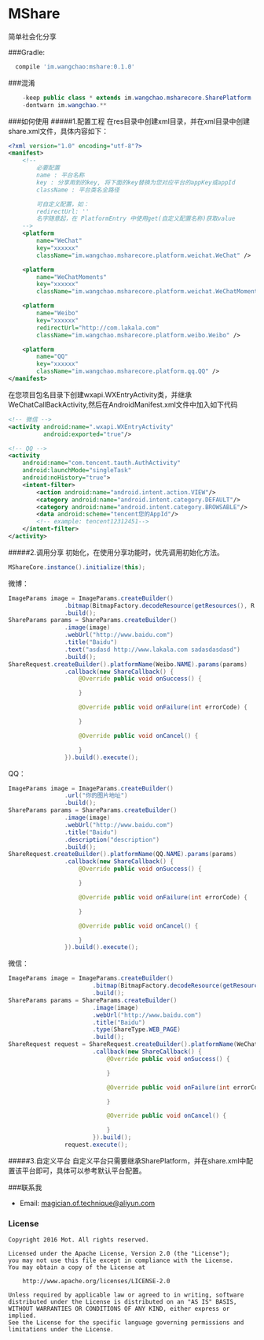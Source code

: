 # MShare
简单社会化分享

###Gradle:
```gradle
  compile 'im.wangchao:mshare:0.1.0'
```
###混淆
```java
    -keep public class * extends im.wangchao.msharecore.SharePlatform
    -dontwarn im.wangchao.**
```
###如何使用
#####1.配置工程
在res目录中创建xml目录，并在xml目录中创建share.xml文件，具体内容如下：
```xml
<?xml version="1.0" encoding="utf-8"?>
<manifest>
    <!--
        必要配置
        name : 平台名称
        key : 分享用到的key, 将下面的key替换为您对应平台的appKey或appId
        className : 平台类名全路径

        可自定义配置，如：
        redirectUrl: ''
        名字随意起，在 PlatformEntry 中使用get(自定义配置名称)获取value
    -->
    <platform
        name="WeChat"
        key="xxxxxx"
        className="im.wangchao.msharecore.platform.weichat.WeChat" />

    <platform
        name="WeChatMoments"
        key="xxxxxx"
        className="im.wangchao.msharecore.platform.weichat.WeChatMoments" />

    <platform
        name="Weibo"
        key="xxxxxx"
        redirectUrl="http://com.lakala.com"
        className="im.wangchao.msharecore.platform.weibo.Weibo" />

    <platform
        name="QQ"
        key="xxxxxx"
        className="im.wangchao.msharecore.platform.qq.QQ" />
</manifest>
```

在您项目包名目录下创建wxapi.WXEntryActivity类，并继承WeChatCallBackActivity,然后在AndroidManifest.xml文件中加入如下代码
```xml
<!-- 微信 -->
<activity android:name=".wxapi.WXEntryActivity"
          android:exported="true"/>

<!-- QQ -->
<activity
    android:name="com.tencent.tauth.AuthActivity"
    android:launchMode="singleTask"
    android:noHistory="true">
    <intent-filter>
        <action android:name="android.intent.action.VIEW"/>
        <category android:name="android.intent.category.DEFAULT"/>
        <category android:name="android.intent.category.BROWSABLE"/>
        <data android:scheme="tencent您的AppId"/>
        <!-- example: tencent12312451-->
    </intent-filter>
</activity>
```
#####2.调用分享
初始化，在使用分享功能时，优先调用初始化方法。
```java
MShareCore.instance().initialize(this);
```

微博：
```java
ImageParams image = ImageParams.createBuilder()
                .bitmap(BitmapFactory.decodeResource(getResources(), R.mipmap.ic_launcher))
                .build();
ShareParams params = ShareParams.createBuilder()
                .image(image)
                .webUrl("http://www.baidu.com")
                .title("Baidu")
                .text("asdasd http://www.lakala.com sadasdasdasd")
                .build();
ShareRequest.createBuilder().platformName(Weibo.NAME).params(params)
                .callback(new ShareCallback() {
                    @Override public void onSuccess() {

                    }

                    @Override public void onFailure(int errorCode) {

                    }

                    @Override public void onCancel() {

                    }
                }).build().execute();
```

QQ：
```java
ImageParams image = ImageParams.createBuilder()
                .url("你的图片地址")
                .build();
ShareParams params = ShareParams.createBuilder()
                .image(image)
                .webUrl("http://www.baidu.com")
                .title("Baidu")
                .description("description")
                .build();
ShareRequest.createBuilder().platformName(QQ.NAME).params(params)
                .callback(new ShareCallback() {
                    @Override public void onSuccess() {

                    }

                    @Override public void onFailure(int errorCode) {

                    }

                    @Override public void onCancel() {

                    }
                }).build().execute();
```

微信：
```java
ImageParams image = ImageParams.createBuilder()
                        .bitmap(BitmapFactory.decodeResource(getResources(), R.mipmap.ic_launcher))
                        .build();
ShareParams params = ShareParams.createBuilder()
                        .image(image)
                        .webUrl("http://www.baidu.com")
                        .title("Baidu")
                        .type(ShareType.WEB_PAGE)
                        .build();
ShareRequest request = ShareRequest.createBuilder().platformName(WeChatMoments.NAME).params(params)
                        .callback(new ShareCallback() {
                            @Override public void onSuccess() {

                            }

                            @Override public void onFailure(int errorCode) {

                            }

                            @Override public void onCancel() {

                            }
                        }).build();
                request.execute();
```

#####3.自定义平台
自定义平台只需要继承SharePlatform，并在share.xml中配置该平台即可，具体可以参考默认平台配置。


###联系我
- Email:  magician.of.technique@aliyun.com

### License

    Copyright 2016 Mot. All rights reserved.

    Licensed under the Apache License, Version 2.0 (the "License");
    you may not use this file except in compliance with the License.
    You may obtain a copy of the License at

        http://www.apache.org/licenses/LICENSE-2.0

    Unless required by applicable law or agreed to in writing, software
    distributed under the License is distributed on an "AS IS" BASIS,
    WITHOUT WARRANTIES OR CONDITIONS OF ANY KIND, either express or implied.
    See the License for the specific language governing permissions and
    limitations under the License.

